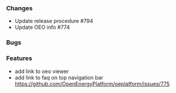 ### Changes

- Update release procedure #794
- Update OEO info #774

### Bugs

### Features

- add link to oeo viewer
- add link to faq on top navigation bar https://github.com/OpenEnergyPlatform/oeplatform/issues/775
